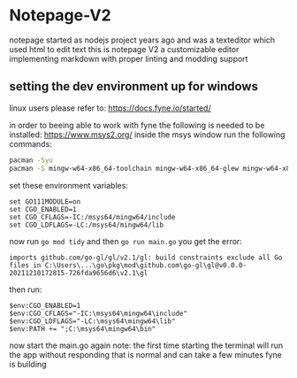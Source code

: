 # Notepage-V2
notepage started as nodejs project years ago and was a texteditor which used html to edit text this is notepage V2  a customizable editor implementing markdown with proper linting and modding support

## setting the dev environment up for windows

linux users please refer to: https://docs.fyne.io/started/

in order to beeing able to work with fyne the following is needed to be installed:
https://www.msys2.org/
inside the msys window run the following commands:
```sh
pacman -Syu
pacman -S mingw-w64-x86_64-toolchain mingw-w64-x86_64-glew mingw-w64-x86_64-glfw
```

set these environment variables:
```
set GO111MODULE=on
set CGO_ENABLED=1
set CGO_CFLAGS=-IC:/msys64/mingw64/include
set CGO_LDFLAGS=-LC:/msys64/mingw64/lib
```
now run `go mod tidy` and then `go run main.go`
you get the error:
```
imports github.com/go-gl/gl/v2.1/gl: build constraints exclude all Go files in C:\Users\...\go\pkg\mod\github.com\go-gl\gl@v0.0.0-20211210172815-726fda9656d6\v2.1\gl
```
then run:
```
$env:CGO_ENABLED=1
$env:CGO_CFLAGS="-IC:\msys64\mingw64\include"
$env:CGO_LDFLAGS="-LC:\msys64\mingw64\lib"
$env:PATH += ";C:\msys64\mingw64\bin"
```
now start the main.go again
note: the first time starting the terminal will run the app without responding that is normal and can take a few minutes fyne is building 